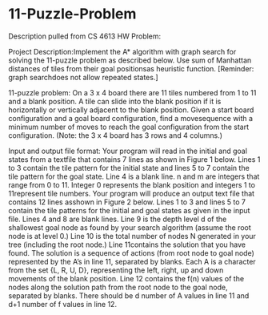 # 11-Puzzle-Problem

Description pulled from CS 4613 HW Problem:

Project  Description:Implement  the  A* algorithm  with  graph  search  for  solving  the  11-puzzle problem as described below.  Use sum of Manhattan distances of tiles from their goal positionsas heuristic function. [Reminder: graph searchdoes not allow repeated states.]

11-puzzle  problem:  On  a  3  x  4  board there  are  11  tiles  numbered  from  1  to  11 and a  blank  position.  A  tile  can  slide  into  the blank  position if  it  is  horizontally  or  vertically  adjacent  to  the  blank  position.  Given  a  start  board  configuration  and  a  goal  board  configuration, find  a  movesequence with  a  minimum  number  of  moves  to  reach  the  goal  configuration  from  the  start  configuration. (Note: the 3 x 4 board has 3 rows and 4 columns.)




Input  and  output  file  format: Your program will read in the initial and goal states from a textfile that contains 7 lines as shown in Figure 1 below. Lines 1 to 3 contain the tile pattern for the initial state and lines 5   to 7 contain the tile pattern for the goal state. Line 4 is a blank line. n   and m are integers that range from 0 to 11. Integer 0 represents the blank position and integers 1 to 11represent  tile  numbers.  Your  program  will  produce  an  output text  file  that  contains  12 lines  asshown in Figure 2 below. Lines 1 to 3 and lines 5 to 7 contain the tile patterns for the initial and goal states as given in the input file. Lines 4 and 8 are blank lines. Line 9 is the depth level d   of the shallowest goal node as found by your search algorithm (assume the root node is at level 0.) Line 10 is the total number of nodes N generated in your tree (including the root node.) Line 11contains the solution that you have found. The solution is a sequence of actions (from root node to goal node) represented by the A’s in line 11, separated by blanks.   Each A is a character from the set {L,  R,  U,  D}, representing the left, right, up and down movements of the blank position. Line  12 contains  the  f(n)  values  of  the  nodes  along  the  solution  path  from the  root  node  to  the  goal node, separated by blanks. There should be d number of A values in line 11 and d+1 number of f values in line 12.